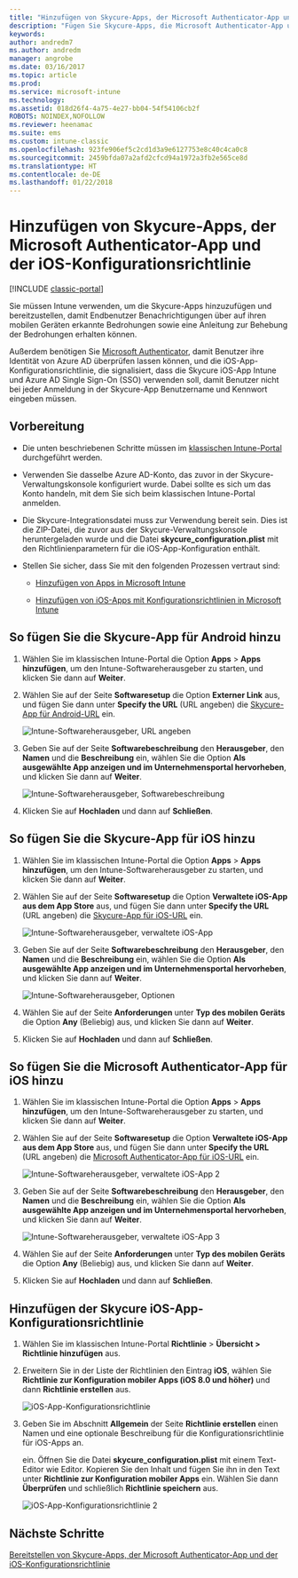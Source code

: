 ```yaml
---
title: "Hinzufügen von Skycure-Apps, der Microsoft Authenticator-App und der iOS-Konfigurationsrichtlinie"
description: "Fügen Sie Skycure-Apps, die Microsoft Authenticator-App und die iOS-Konfigurationsrichtlinie im klassischen Intune-Portal hinzu."
keywords: 
author: andredm7
ms.author: andredm
manager: angrobe
ms.date: 03/16/2017
ms.topic: article
ms.prod: 
ms.service: microsoft-intune
ms.technology: 
ms.assetid: 018d26f4-4a75-4e27-bb04-54f54106cb2f
ROBOTS: NOINDEX,NOFOLLOW
ms.reviewer: heenamac
ms.suite: ems
ms.custom: intune-classic
ms.openlocfilehash: 923fe906ef5c2cd1d3a9e6127753e8c40c4ca0c8
ms.sourcegitcommit: 2459bfda07a2afd2cfcd94a1972a3fb2e565ce8d
ms.translationtype: HT
ms.contentlocale: de-DE
ms.lasthandoff: 01/22/2018
---
```

# <a name="add-skycure-apps-microsoft-authenticator-app-and-ios-configuration-policy"></a>Hinzufügen von Skycure-Apps, der Microsoft Authenticator-App und der iOS-Konfigurationsrichtlinie

[!INCLUDE [classic-portal](../includes/classic-portal.md)]

Sie müssen Intune verwenden, um die Skycure-Apps hinzuzufügen und bereitzustellen, damit Endbenutzer Benachrichtigungen über auf ihren mobilen Geräten erkannte Bedrohungen sowie eine Anleitung zur Behebung der Bedrohungen erhalten können.

Außerdem benötigen Sie [Microsoft Authenticator](https://docs.microsoft.com/azure/multi-factor-authentication/end-user/microsoft-authenticator-app-how-to), damit Benutzer ihre Identität von Azure AD überprüfen lassen können, und die iOS-App-Konfigurationsrichtlinie, die signalisiert, dass die Skycure iOS-App Intune und Azure AD Single Sign-On (SSO) verwenden soll, damit Benutzer nicht bei jeder Anmeldung in der Skycure-App Benutzername und Kennwort eingeben müssen.

## <a name="before-you-begin"></a>Vorbereitung

-   Die unten beschriebenen Schritte müssen im [klassischen Intune-Portal](https://manage.microsoft.com/) durchgeführt werden.

-   Verwenden Sie dasselbe Azure AD-Konto, das zuvor in der Skycure-Verwaltungskonsole konfiguriert wurde. Dabei sollte es sich um das Konto handeln, mit dem Sie sich beim klassischen Intune-Portal anmelden.

-   Die Skycure-Integrationsdatei muss zur Verwendung bereit sein. Dies ist die ZIP-Datei, die zuvor aus der Skycure-Verwaltungskonsole heruntergeladen wurde und die Datei **skycure\_configuration.plist** mit den Richtlinienparametern für die iOS-App-Konfiguration enthält.

-   Stellen Sie sicher, dass Sie mit den folgenden Prozessen vertraut sind:

    -   [Hinzufügen von Apps in Microsoft Intune](/intune-classic/deploy-use/add-apps)

    -   [Hinzufügen von iOS-Apps mit Konfigurationsrichtlinien in Microsoft Intune](/intune-classic/deploy-use/configure-ios-apps-with-mobile-app-configuration-policies-in-microsoft-intune)

## <a name="to-add-the-skycure-app-for-android"></a>So fügen Sie die Skycure-App für Android hinzu

1.  Wählen Sie im klassischen Intune-Portal die Option **Apps** &gt; **Apps hinzufügen**, um den Intune-Softwareherausgeber zu starten, und klicken Sie dann auf **Weiter**.

2.  Wählen Sie auf der Seite **Softwaresetup** die Option **Externer Link** aus, und fügen Sie dann unter **Specify the URL** (URL angeben) die [Skycure-App für Android-URL](https://play.google.com/store/apps/details?id=com.skycure.skycure) ein.

    ![Intune-Softwareherausgeber, URL angeben](../media/mtp/skycure-add-apps-1.png)

3.  Geben Sie auf der Seite **Softwarebeschreibung** den **Herausgeber**, den **Namen** und die **Beschreibung** ein, wählen Sie die Option **Als ausgewählte App anzeigen und im Unternehmensportal hervorheben**, und klicken Sie dann auf **Weiter**.

    ![Intune-Softwareherausgeber, Softwarebeschreibung](../media/mtp/skycure-add-apps-2.png)

4.  Klicken Sie auf **Hochladen** und dann auf **Schließen**.

## <a name="to-add-the-skycure-app-for-ios"></a>So fügen Sie die Skycure-App für iOS hinzu

1.  Wählen Sie im klassischen Intune-Portal die Option **Apps** &gt; **Apps hinzufügen**, um den Intune-Softwareherausgeber zu starten, und klicken Sie dann auf **Weiter**.

2.  Wählen Sie auf der Seite **Softwaresetup** die Option **Verwaltete iOS-App aus dem App Store** aus, und fügen Sie dann unter **Specify the URL** (URL angeben) die [Skycure-App für iOS-URL](https://itunes.apple.com/us/app/skycure/id695620821?mt=8) ein.

    ![Intune-Softwareherausgeber, verwaltete iOS-App](../media/mtp/skycure-add-apps-3.png)

3.  Geben Sie auf der Seite **Softwarebeschreibung** den **Herausgeber**, den **Namen** und die **Beschreibung** ein, wählen Sie die Option **Als ausgewählte App anzeigen und im Unternehmensportal hervorheben**, und klicken Sie dann auf **Weiter**.

    ![Intune-Softwareherausgeber, Optionen](../media/mtp/skycure-add-apps-4.png)

4.  Wählen Sie auf der Seite **Anforderungen** unter **Typ des mobilen Geräts** die Option **Any** (Beliebig) aus, und klicken Sie dann auf **Weiter**.

5.  Klicken Sie auf **Hochladen** und dann auf **Schließen**.

## <a name="to-add-the-microsoft-authenticator-app-for-ios"></a>So fügen Sie die Microsoft Authenticator-App für iOS hinzu

1.  Wählen Sie im klassischen Intune-Portal die Option **Apps** &gt; **Apps hinzufügen**, um den Intune-Softwareherausgeber zu starten, und klicken Sie dann auf **Weiter**.

2.  Wählen Sie auf der Seite **Softwaresetup** die Option **Verwaltete iOS-App aus dem App Store** aus, und fügen Sie dann unter **Specify the URL** (URL angeben) die [Microsoft Authenticator-App für iOS-URL](https://itunes.apple.com/us/app/microsoft-authenticator/id983156458?mt=8) ein.

    ![Intune-Softwareherausgeber, verwaltete iOS-App 2](../media/mtp/skycure-add-apps-5.png)

3.  Geben Sie auf der Seite **Softwarebeschreibung** den **Herausgeber**, den **Namen** und die **Beschreibung** ein, wählen Sie die Option **Als ausgewählte App anzeigen und im Unternehmensportal hervorheben**, und klicken Sie dann auf **Weiter**.

    ![Intune-Softwareherausgeber, verwaltete iOS-App 3](../media/mtp/skycure-add-apps-6.png)

4.  Wählen Sie auf der Seite **Anforderungen** unter **Typ des mobilen Geräts** die Option **Any** (Beliebig) aus, und klicken Sie dann auf **Weiter**.

5.  Klicken Sie auf **Hochladen** und dann auf **Schließen**.

## <a name="to-add-the-skycure-ios-app-configuration-policy"></a>Hinzufügen der Skycure iOS-App-Konfigurationsrichtlinie

1.  Wählen Sie im klassischen Intune-Portal **Richtlinie** &gt; **Übersicht &gt; Richtlinie hinzufügen** aus.

2.  Erweitern Sie in der Liste der Richtlinien den Eintrag **iOS**, wählen Sie **Richtlinie zur Konfiguration mobiler Apps (iOS 8.0 und höher)** und dann **Richtlinie erstellen** aus.

    ![iOS-App-Konfigurationsrichtlinie](../media/mtp/skycure-add-apps-7.png)

3.  Geben Sie im Abschnitt **Allgemein** der Seite **Richtlinie erstellen** einen Namen und eine optionale Beschreibung für die Konfigurationsrichtlinie für iOS-Apps an.

    ein.  Öffnen Sie die Datei **skycure\_configuration.plist** mit einem Text-Editor wie Editor. Kopieren Sie den Inhalt und fügen Sie ihn in den Text unter **Richtlinie zur Konfiguration mobiler Apps** ein. Wählen Sie dann **Überprüfen** und schließlich **Richtlinie speichern** aus.

       ![iOS-App-Konfigurationsrichtlinie 2](../media/mtp/skycure-add-apps-8.png)

## <a name="next-steps"></a>Nächste Schritte

[Bereitstellen von Skycure-Apps, der Microsoft Authenticator-App und der iOS-Konfigurationsrichtlinie](/intune-classic/deploy-use/deploy-skycure-apps-microsoft-authenticator-app-and-ios-app-configuration-policy)
